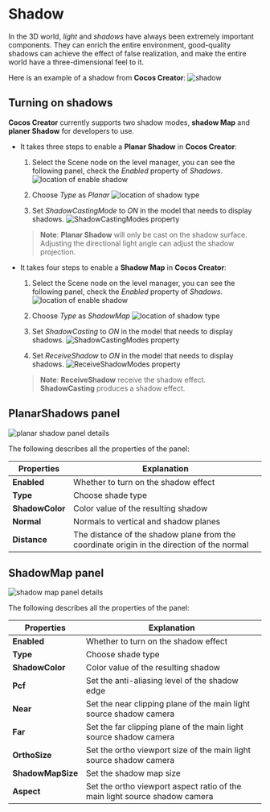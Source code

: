 # Shadow

In the 3D world, *light* and *shadows* have always been extremely important components. They can enrich the entire environment, good-quality shadows can achieve the effect of false realization, and make the entire world have a three-dimensional feel to it.

Here is an example of a shadow from __Cocos Creator__:
![shadow](shadow/shadowExample.png)

## Turning on shadows

__Cocos Creator__ currently supports two shadow modes, __shadow Map__ and __planer Shadow__ for developers to use.

* It takes three steps to enable a __Planar Shadow__ in __Cocos Creator__:

  1. Select the Scene node on the level manager, you can see the following panel, check the *Enabled* property of *Shadows*.
![location of enable shadow](shadow/shadows.png)

  2. Choose *Type* as *Planar*
![location of shadow type](shadow/planarShadowType.png)

  3. Set *ShadowCastingMode* to *ON* in the model that needs to display shadows.
![ShadowCastingModes property](shadow/planarShadowCastingMode.png)

  > **Note**: __Planar Shadow__ will only be cast on the shadow surface. Adjusting the directional light angle can adjust the shadow projection.

* It takes four steps to enable a __Shadow Map__ in __Cocos Creator__:

  1. Select the Scene node on the level manager, you can see the following panel, check the *Enabled* property of *Shadows*.
![location of enable shadow](shadow/shadows.png)

  2. Choose *Type* as *ShadowMap*
![location of shadow type](shadow/shadowMapType.png)

  3. Set *ShadowCasting* to *ON* in the model that needs to display shadows.
![ShadowCastingModes property](shadow/shadowMapCastingMode.png)

  4. Set *ReceiveShadow* to *ON* in the model that needs to display shadows.
![ReceiveShadowModes property](shadow/shadowMapReceiveMode.png)

  > **Note**: __ReceiveShadow__ receive the shadow effect. __ShadowCasting__ produces a shadow effect.

## PlanarShadows panel

![planar shadow panel details](shadow/planarShadowsDetail.png)

The following describes all the properties of the panel:

| Properties | Explanation |
| --- | --- |
| **Enabled**     | Whether to turn on the shadow effect |
| **Type**        | Choose shade type |
| **ShadowColor** | Color value of the resulting shadow |
| **Normal**      | Normals to vertical and shadow planes |
| **Distance**    | The distance of the shadow plane from the coordinate origin in the direction of the normal |

## ShadowMap panel

![shadow map panel details](shadow/shadowsMapDetail.png)

The following describes all the properties of the panel:

| Properties | Explanation |
| --- | --- |
| **Enabled**         | Whether to turn on the shadow effect |
| **Type**            | Choose shade type |
| **ShadowColor**     | Color value of the resulting shadow |
| **Pcf**             | Set the anti-aliasing level of the shadow edge |
| **Near**            | Set the near clipping plane of the main light source shadow camera |
| **Far**             | Set the far clipping plane of the main light source shadow camera |
| **OrthoSize**       | Set the ortho viewport size of the main light source shadow camera |
| **ShadowMapSize**   | Set the shadow map size |
| **Aspect**          | Set the ortho viewport aspect ratio of the main light source shadow camera |
